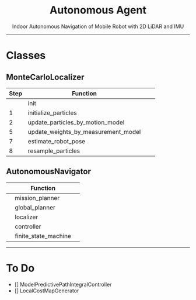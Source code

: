 <div align="center">

  # Autonomous Agent
  
  Indoor Autonomous Navigation of Mobile Robot with 2D LiDAR and IMU

</div>

--- 

# Classes

## MonteCarloLocalizer

| Step | Function |  |  |
|---|---|---|---|
|  | init |  |  |
| 1 | initialize_particles |  |  |
| 2 | update_particles_by_motion_model |  |  |
| 5 | update_weights_by_measurement_model |  |  |
| 7 | estimate_robot_pose |  |  |
| 8 | resample_particles |  |  |

## AutonomousNavigator

|| Function ||
|---|---|---|
||mission_planner||
||global_planner||
||localizer||
||controller||
||finite_state_machine||

---

# To Do

- [] ModelPredictivePathIntegralController
- [] LocalCostMapGenerator
